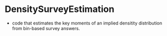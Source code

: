 # DensitySurveyEstimation

- code that estimates the key moments of an implied densitity distribution from bin-based survey answers.  
